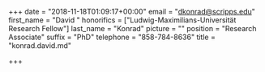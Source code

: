 +++
date = "2018-11-18T01:09:17+00:00"
email = "dkonrad@scripps.edu"
first_name = "David "
honorifics = ["Ludwig-Maximilians-Universität Research Fellow"]
last_name = "Konrad"
picture = ""
position = "Research Associate"
suffix = "PhD"
telephone = "858-784-8636"
title = "konrad.david.md"

+++
